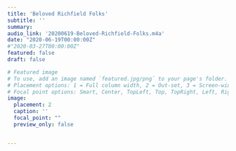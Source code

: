 ```yaml
---
title: 'Beloved Richfield Folks'
subtitle: ''
summary: 
audio_link: '20200619-Beloved-Richfield-Folks.m4a'
date: "2020-06-19T00:00:00Z"
#"2020-03-27T00:00:00Z"
featured: false
draft: false

# Featured image
# To use, add an image named `featured.jpg/png` to your page's folder.
# Placement options: 1 = Full column width, 2 = Out-set, 3 = Screen-width
# Focal point options: Smart, Center, TopLeft, Top, TopRight, Left, Right, BottomLeft, Bottom, BottomRight
image:
  placement: 2
  caption: ''
  focal_point: ""
  preview_only: false


---
```


